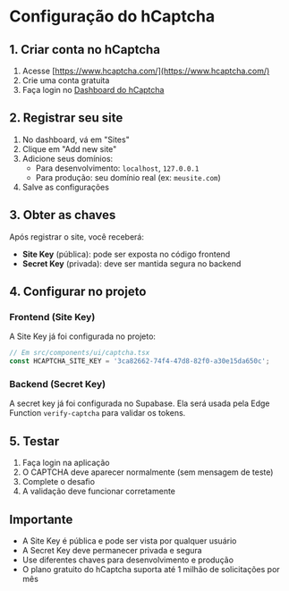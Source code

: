 # Configuração do hCaptcha

## 1. Criar conta no hCaptcha

1. Acesse [https://www.hcaptcha.com/](https://www.hcaptcha.com/)
2. Crie uma conta gratuita
3. Faça login no [Dashboard do hCaptcha](https://dashboard.hcaptcha.com/)

## 2. Registrar seu site

1. No dashboard, vá em "Sites"
2. Clique em "Add new site"
3. Adicione seus domínios:
   - Para desenvolvimento: `localhost`, `127.0.0.1`
   - Para produção: seu domínio real (ex: `meusite.com`)
4. Salve as configurações

## 3. Obter as chaves

Após registrar o site, você receberá:
- **Site Key** (pública): pode ser exposta no código frontend
- **Secret Key** (privada): deve ser mantida segura no backend

## 4. Configurar no projeto

### Frontend (Site Key)
A Site Key já foi configurada no projeto:
```typescript
// Em src/components/ui/captcha.tsx
const HCAPTCHA_SITE_KEY = '3ca82662-74f4-47d8-82f0-a30e15da650c';
```

### Backend (Secret Key)
A secret key já foi configurada no Supabase. Ela será usada pela Edge Function `verify-captcha` para validar os tokens.

## 5. Testar

1. Faça login na aplicação
2. O CAPTCHA deve aparecer normalmente (sem mensagem de teste)
3. Complete o desafio
4. A validação deve funcionar corretamente

## Importante

- A Site Key é pública e pode ser vista por qualquer usuário
- A Secret Key deve permanecer privada e segura
- Use diferentes chaves para desenvolvimento e produção
- O plano gratuito do hCaptcha suporta até 1 milhão de solicitações por mês